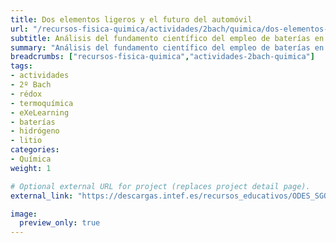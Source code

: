 ```yaml
---
title: Dos elementos ligeros y el futuro del automóvil
url: "/recursos-fisica-quimica/actividades/2bach/quimica/dos-elementos-ligeros-y-el-futuro-del-automovil"
subtitle: Análisis del fundamento científico del empleo de baterías en la propulsión de automóviles
summary: "Análisis del fundamento científico del empleo de baterías en la propulsión de automóviles."
breadcrumbs: ["recursos-fisica-quimica","actividades-2bach-quimica"]
tags:
- actividades
- 2º Bach
- rédox
- termoquímica
- eXeLearning
- baterías
- hidrógeno
- litio
categories:
- Química
weight: 1

# Optional external URL for project (replaces project detail page).
external_link: "https://descargas.intef.es/recursos_educativos/ODES_SGOA/Bachillerato/FQ/SA8_-_Futuro_del_automvil_PS/index.html"

image:
  preview_only: true
---
```


